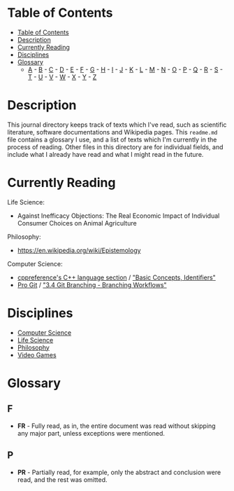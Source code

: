 # Table of Contents

- [Table of Contents](#table-of-contents)
- [Description](#description)
- [Currently Reading](#currently-reading)
- [Disciplines](#disciplines)
- [Glossary](#glossary)
	- [A](#a) - [B](#b) - [C](#c) - [D](#d) - [E](#e) - [F](#f) - [G](#g) - [H](#h) - [I](#i) - [J](#j) - [K](#k) - [L](#l) - [M](#m) - [N](#n) - [O](#o) - [P](#p) - [Q](#q) - [R](#r) - [S](#s) - [T](#t) - [U](#u) - [V](#v) - [W](#w) - [X](#x) - [Y](#y) - [Z](#z)

# Description

This journal directory keeps track of texts which I've read, such as scientific literature, software documentations and Wikipedia pages.
This `readme.md` file contains a glossary I use, and a list of texts which I'm currently in the process of reading.
Other files in this directory are for individual fields, and include what I already have read and what I might read in the future.

# Currently Reading

Life Science:
- Against Inefficacy Objections: The Real Economic Impact of Individual Consumer Choices on Animal Agriculture

Philosophy:
- https://en.wikipedia.org/wiki/Epistemology

Computer Science:
- [cppreference's C++ language section](https://en.cppreference.com/w/cpp/language) / ["Basic Concepts, Identifiers"](https://en.cppreference.com/w/cpp/language/identifiers)
- [Pro Git](https://git-scm.com/book/en/v2) / ["3.4 Git Branching - Branching Workflows"](https://git-scm.com/book/en/v2/Git-Branching-Branching-Workflows)

# Disciplines

- [Computer Science](computer_science.md)
- [Life Science](life_science.md)
- [Philosophy](philosophy.md)
- [Video Games](video_games.md)

# Glossary

## F

- **FR** - Fully read, as in, the entire document was read without skipping any major part, unless exceptions were mentioned.

## P

- **PR** - Partially read, for example, only the abstract and conclusion were read, and the rest was omitted.
